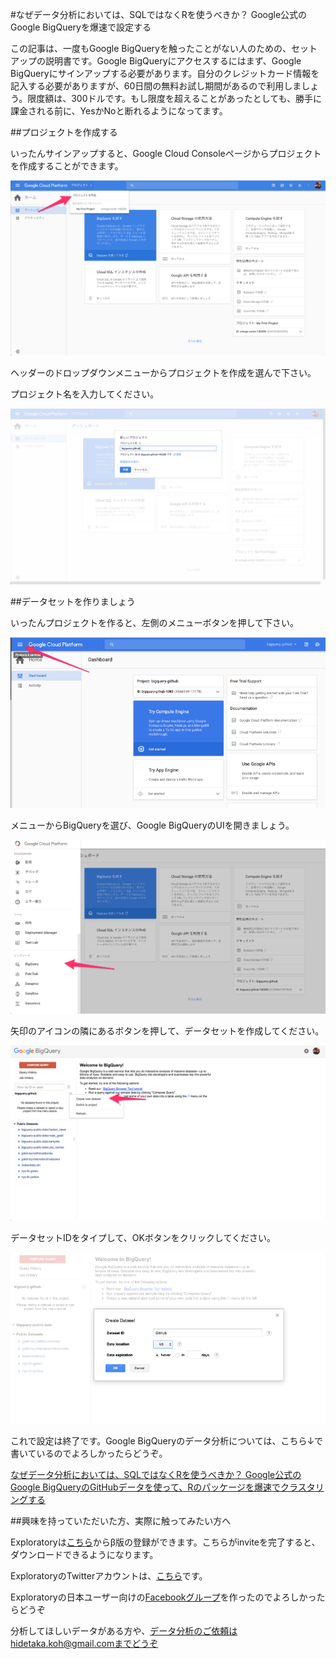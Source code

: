 #なぜデータ分析においては、SQLではなくRを使うべきか？ Google公式のGoogle BigQueryを爆速で設定する

この記事は、一度もGoogle BigQueryを触ったことがない人のための、セットアップの説明書です。Google BigQueryにアクセスするにはまず、Google　BigQueryにサインアップする必要があります。自分のクレジットカード情報を記入する必要がありますが、60日間の無料お試し期間があるので利用しましょう。限度額は、300ドルです。もし限度を超えることがあったとしても、勝手に課金される前に、YesかNoと断れるようになってます。

##プロジェクトを作成する

いったんサインアップすると、Google Cloud Consoleページからプロジェクトを作成することができます。

![](images/how_to_create_project_google.png)

ヘッダーのドロップダウンメニューからプロジェクトを作成を選んで下さい。

プロジェクト名を入力してください。

![](images/how_to_create_project_google2.png)

##データセットを作りましょう

いったんプロジェクトを作ると、左側のメニューボタンを押して下さい。

![](images/how_to_create_project_google1.png)

メニューからBigQueryを選び、Google BigQueryのUIを開きましょう。

![](images/how_to_create_project_google3.png)

矢印のアイコンの隣にあるボタンを押して、データセットを作成してください。

![](images/how_to_create_project_google4.png)

データセットIDをタイプして、OKボタンをクリックしてください。

![](images/how_to_create_project_google5.png)

これで設定は終了です。Google BigQueryのデータ分析については、こちら↓で書いているのでよろしかったらどうぞ。

[なぜデータ分析においては、SQLではなくRを使うべきか？ Google公式のGoogle BigQueryのGitHubデータを使って、Rのパッケージを爆速でクラスタリングする](https://github.com/21-Hidetaka-Ko/Japanese-blog/blob/master/articles/Google%20BigQuery-tutorial.md)


##興味を持っていただいた方、実際に触ってみたい方へ

Exploratoryは[こちら](https://exploratory.io/
)からβ版の登録ができます。こちらがinviteを完了すると、ダウンロードできるようになります。


ExploratoryのTwitterアカウントは、[こちら](https://twitter.com/ExploratoryData
)です。

Exploratoryの日本ユーザー向けの[Facebookグループ](https://www.facebook.com/groups/1087437647994959/members/
)を作ったのでよろしかったらどうぞ

分析してほしいデータがある方や、データ分析のご依頼はhidetaka.koh@gmail.comまでどうぞ